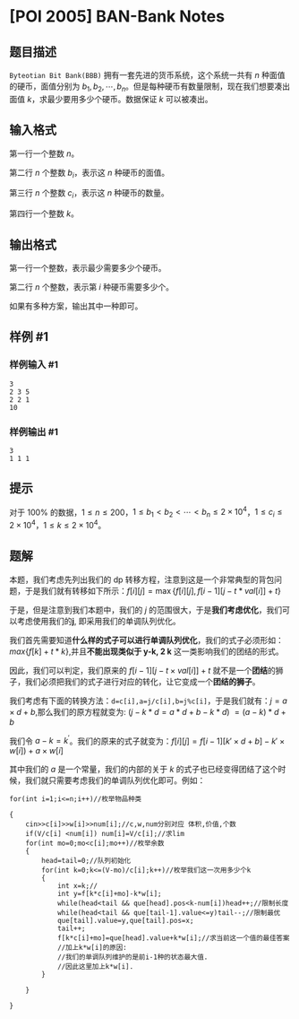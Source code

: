 # [POI 2005] BAN-Bank Notes

## 题目描述

`Byteotian Bit Bank(BBB)` 拥有一套先进的货币系统，这个系统一共有 $n$ 种面值的硬币，面值分别为 $b_1,b_2,\cdots,b_n$。但是每种硬币有数量限制，现在我们想要凑出面值 $k$，求最少要用多少个硬币。数据保证 $k$ 可以被凑出。

## 输入格式

第一行一个整数 $n$。

第二行 $n$ 个整数 $b_i$，表示这 $n$ 种硬币的面值。

第三行 $n$ 个整数 $c_i$，表示这 $n$ 种硬币的数量。

第四行一个整数 $k$。

## 输出格式

第一行一个整数，表示最少需要多少个硬币。

第二行 $n$ 个整数，表示第 $i$ 种硬币需要多少个。

如果有多种方案，输出其中一种即可。

## 样例 #1

### 样例输入 #1

```
3
2 3 5
2 2 1
10
```

### 样例输出 #1

```
3
1 1 1
```

## 提示

对于 $100\%$ 的数据，$1 \le n \le 200$，$1 \le b_1 < b_2 < \cdots < b_n \le 2 \times 10^4$，$1 \le c_i \le 2 \times 10^4$，$1 \le k \le 2 \times 10^4$。

## 题解
本题，我们考虑先列出我们的 dp 转移方程，注意到这是一个非常典型的背包问题，于是我们就有转移如下所示：$f[i][j]=\max\{f[i][j],f[i-1][j-t*val[i]]+t\}$

于是，但是注意到我们本题中，我们的 $j$ 的范围很大，于是**我们考虑优化**，我们可以考虑使用我们的**j**, 即采用我们的单调队列优化。

我们首先需要知道**什么样的式子可以进行单调队列优化**，我们的式子必须形如：$max\{f[k]+t*k\}$,并且**不能出现类似于 y-k, 2 k** 这一类影响我们的团结的形式。

因此，我们可以判定，我们原来的 $f[i-1][j-t\times val[i]]+t$ 就不是一个**团结**的狮子，我们必须把我们的式子进行对应的转化，让它变成一个**团结的狮子**。

我们考虑有下面的转换方法：`d=c[i],a=j/c[i],b=j%c[i]`，于是我们就有：$j=a\times d+b$,那么我们的原方程就变为: $(j-k*d = a*d+b-k*d)$ $= (a-k)*d+b$

我们令 $a-k=k^{'}$。我们的原来的式子就变为：$f[i][j]=f[i-1][k'\times d+b]-k'\times w[i])+a\times w[i]$

其中我们的 $a$ 是一个常量，我们的内部的关于 $k$ 的式子也已经变得团结了这个时候，我们就只需要考虑我们的单调队列优化即可。例如：
```
for(int i=1;i<=n;i++)//枚举物品种类

{
    cin>>c[i]>>w[i]>>num[i];//c,w,num分别对应 体积,价值,个数
    if(V/c[i] <num[i]) num[i]=V/c[i];//求lim
    for(int mo=0;mo<c[i];mo++)//枚举余数
    {
        head=tail=0;//队列初始化
        for(int k=0;k<=(V-mo)/c[i];k++)//枚举我们这一次用多少个k
        {
            int x=k;//
            int y=f[k*c[i]+mo]-k*w[i];
            while(head<tail && que[head].pos<k-num[i])head++;//限制长度
            while(head<tail && que[tail-1].value<=y)tail--;//限制最优
            que[tail].value=y,que[tail].pos=x;
            tail++;
            f[k*c[i]+mo]=que[head].value+k*w[i];//求当前这一个值的最佳答案
            //加上k*w[i]的原因:
            //我们的单调队列维护的是前i-1种的状态最大值.
            //因此这里加上k*w[i].
        }

    }

}
```
